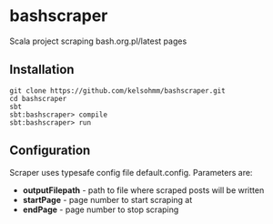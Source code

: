 # bashscraper
Scala project scraping bash.org.pl/latest pages

## Installation
```
git clone https://github.com/kelsohmm/bashscraper.git
cd bashscraper
sbt
sbt:bashscraper> compile
sbt:bashscraper> run
```

## Configuration
Scraper uses typesafe config file default.config. Parameters are:
- **outputFilepath** - path to file where scraped posts will be written
- **startPage** - page number to start scraping at
- **endPage** - page number to stop scraping
